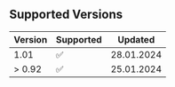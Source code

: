 ## Supported Versions

| Version | Supported          | Updated          |
| ------- | ------------------ | ---------------- |
| 1.01    | :white_check_mark: | 28.01.2024       |
| > 0.92  | :white_check_mark: | 25.01.2024       |
